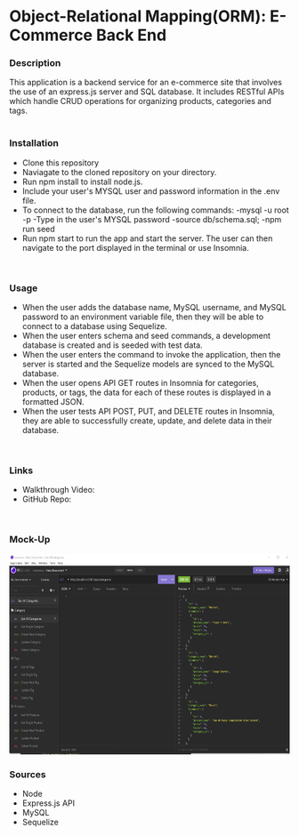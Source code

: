 <h1>Object-Relational Mapping(ORM): E-Commerce Back End</h1>

<h3>Description</h3>
This application is a backend service for an e-commerce site that involves the use of an express.js server and SQL database. It includes RESTful APIs which handle CRUD operations for organizing products, categories and tags.
<br> 
<br>
<h3>Installation</h3>
<ul>
  <li>Clone this repository</li>
  <li>Naviagate to the cloned repository on your directory.
  <li>Run npm install to install node.js.</li>
  <li>Include your user's MYSQL user and password information in the .env file.</li>
  <li>To connect to the database, run the following commands:
-mysql -u root -p
-Type in the user's MYSQL password
-source db/schema.sql;
-npm run seed</li>  
  <li>Run npm start to run the app and start the server. The user can then navigate to the port displayed in the terminal or use Insomnia.
  </li>
</ul>

<br>
<h3>Usage</h3>
<ul>
  <li>When the user adds the database name, MySQL username, and MySQL password to an environment variable file, then they will be able to connect to a database using Sequelize.</li>
  <li>When the user enters schema and seed commands, a development database is created and is seeded with test data.</li>
  <li>When the user enters the command to invoke the application, then the server is started and the Sequelize models are synced to the MySQL database.</li>
  <li>When the user opens API GET routes in Insomnia for categories, products, or tags, the data for each of these routes is displayed in a formatted JSON.</li>
  <li>When the user tests API POST, PUT, and DELETE routes in Insomnia, they are able to successfully create, update, and delete data in their database.</li>
</ul>

<br>
<h3>Links</h3>
  <ul>
    <li>Walkthrough Video: </li>
    <li>GitHub Repo: </li>
  </ul>

<br>
<h3>Mock-Up</h3>
<!-- video -->
<img src="./assets/MockUp.png"width="640" height="360"/>

<br>
<h3>Sources</h3>
<ul>
  <li>Node</li>
  <li>Express.js API</li>
  <li>MySQL</li>
  <li>Sequelize</li>  
</ul>
